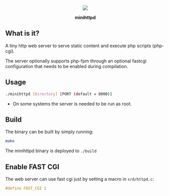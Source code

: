 <div align="center">

<img src="https://socialify.git.ci/raydwaipayan/minihttpd/image?description=1&language=1&owner=1&pattern=Circuit%20Board&theme=Dark" />

<b>minihttpd</b>
<br/>
</div>

## What is it?

A tiny http web server to serve static content and execute php scripts (php-cgi).

The server optionally supports php-fpm through an optional fastcgi configuration that needs to be enabled
during compilation.

## Usage

```bash
./minihttpd [Directory] [PORT (default = 8000)]
```

* On some systems the server is needed to be run as root.

## Build

The binary can be built by simply running:
```bash
make
```

The minihttpd binary is deployed to `./build`

## Enable FAST CGI

The web server can use fast cgi just by setting
a macro in `srd/httpd.c`:

```c
#define FAST_CGI 1
```